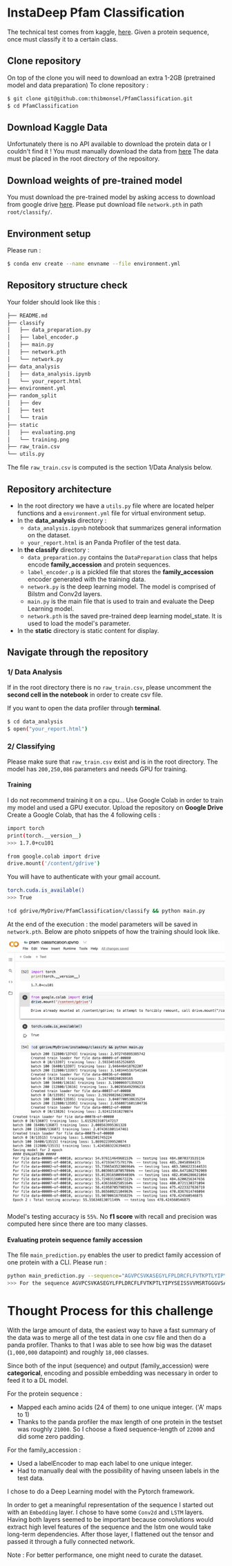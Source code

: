 # InstaDeep Pfam Classification

The technical test comes from kaggle, [here](https://www.kaggle.com/googleai/pfam-seed-random-split).
Given a protein sequence, once must classify it to a certain class.

## Clone repository
On top of the clone you will need to download an extra 1-2GB (pretrained model and data preparation)
To clone repository : 
```sh
$ git clone git@github.com:thibmonsel/PfamClassification.git
$ cd PfamClassification
```

## Download Kaggle Data

Unfortunately there is no API available to download the protein data or I couldn't find it !
You must manually download the data from [here](https://www.kaggle.com/googleai/pfam-seed-random-split)
The data must be placed in the root directory of the repository.

## Download weights of pre-trained model

You must download the pre-trained model by asking access to download from google drive [here](https://drive.google.com/file/d/1rKblIFJGTqxMSnX_kYpHk1DZ7RhrwD31/view?usp=sharing).
Please put download file `network.pth` in path `root/classify/`.
## Environment setup 
Please run : 
```sh
$ conda env create --name envname --file environment.yml
```

## Repository structure check 

Your folder should look like this :

```sh
├── README.md
├── classify
│   ├── data_preparation.py
│   ├── label_encoder.p
│   ├── main.py
│   ├── network.pth
│   └── network.py
├── data_analysis
│   ├── data_analysis.ipynb
│   └── your_report.html
├── environment.yml
├── random_split
│   ├── dev
│   ├── test
│   └── train
├── static
│   ├── evaluating.png
│   └── training.png
├── raw_train.csv
└── utils.py
```

The file `raw_train.csv` is computed is the section 1/Data Analysis below.
## Repository architecture

- In the root directory we have a `utils.py` file where are located helper functions and a `environment.yml` file for virtual environment setup.
- In the **data_analysis** directory :
    * `data_analysis.ipynb` notebook that summarizes general information on the dataset.
    * `your_report.html` is an Panda Profiler of the test data.
- In **the classify** directory :
    * `data_preparation.py` contains the `DataPreparation` class that helps encode **family_accession** and protein sequences.
    * `label_encoder.p` is a pickled file that stores the **family_accession** encoder generated with the training data. 
    * `network.py` is the deep learning model. The model is comprised of Bilstm and Conv2d layers.
    * `main.py` is the main file that is used to train and evaluate the Deep Learning model.
    * `network.pth` is the saved pre-trained deep learning model_state. It is used to load the model's parameter.
- In the **static** directory is static content for display.


## Navigate through the repository

### 1/ Data Analysis

If in the root directory there is no `raw_train.csv`, please uncomment the **second cell in the notebook** in order to create csv file.

If you want to open the data profiler through **terminal**.
```sh
$ cd data_analysis
$ open("your_report.html")
```

### 2/ Classifying

Please make sure that `raw_train.csv` exist and is in the root directory.
The model has `200,250,086` parameters and needs GPU for training.

#### Training
I do not recommend training it on a cpu...
Use Google Colab in order to train my model and used a GPU executor.
Upload the repository on **Google Drive**
Create a Google Colab, that has the 4 following cells :
```sh
import torch
print(torch.__version__)
>>> 1.7.0+cu101
```
```sh
from google.colab import drive
drive.mount('/content/gdrive')
```
You will have to authenticate with your gmail account.
```sh
torch.cuda.is_available()
>>> True
```
```sh
!cd gdrive/MyDrive/PfamClassification/classify && python main.py
```
At the end of the execution : the model parameters will be saved in `network.pth`.
Below are photo snippets of how the training should look like.

![training](./static/training.png)
![evaluating](./static/evaluating.png)

Model's testing accuracy is `55%`. No **f1 score** with recall and precision was computed here since there are too many classes.

#### Evaluating protein sequence family accession
The file `main_prediction.py` enables the user to predict family accession of one protein with a CLI.
Please run :
```sh
python main_prediction.py --sequence="AGVPCSVKASEGYLFPLDRCFLFVTKPTLYIPYSEISSVVMSRTGGGVSASRTFDLEVNVIGSNQPHVFSNIDREEQEFIESFCKEKGVKVKN"
>>> For the sequence AGVPCSVKASEGYLFPLDRCFLFVTKPTLYIPYSEISSVVMSRTGGGVSASRTFDLEVNVIGSNQPHVFSNIDREEQEFIESFCKEKGVKVKN we predict that its family accession is PF14944.6.
```

# Thought Process for this challenge

With the large amount of data, the easiest way to have a fast summary of the data was to merge all of the test data in one csv file and then do a panda profiler.  Thanks to that I was able to see how big was the dataset (`1,000,000` datapoint) and roughly `18,000` classes.

Since both of the input (sequence) and output (family_accession) were **categorical**, encoding and possible embedding was necessary in order to feed it to  a DL model.

For the protein sequence :
- Mapped each amino acids (24 of them) to one unique integer. ('A' maps to 1)
- Thanks to the panda profiler the max length of one protein in the testset was roughly `21000`. So I choose a fixed sequence-length of `22000` and did some zero padding. 


For the family_accession : 
- Used a labelEncoder to map each label to one unique integer.
- Had to manually deal with the possibility of having unseen labels in the test data. 

I chose to do a Deep Learning model with the Pytorch framework.

In order to get a meaningful representation of the sequence I started out with an `Embedding` layer. I chose to have some `Conv2d` and `LSTM` layers. Having both layers seemed to be important because convolutions would extract high level features of the sequence and the lstm one would take long-term dependencies.
After those layer, I flattened out the tensor and passed it through a fully connected network.

Note : 
For better performance, one might need to curate the dataset.


